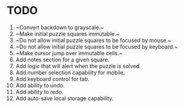 # TODO

1. ~Convert backdown to grayscale.~
2. ~Make initial puzzle squares immutable.~
3. ~Do not allow initial puzzle squares to be focused by mouse.~
4. ~Do not allow initial puzzle squares to be focused by keyboard.~
5. ~Make cursor jump over immutable cells.~
6. Add notes section for a given square.
7. Add logic that will alert when the puzzle is solved.
8. Add number selection capability for mobile.
9. Add keyboard control for tab.
10. Add ability to undo.
11. Add ability to redo.
12. Add auto-save local storage capability.
